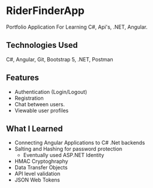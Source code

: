 # RiderFinderApp
Portfolio Application For Learning C#, Api's, .NET, Angular.

## Technologies Used

C#, Angular, Git, Bootstrap 5, .NET, Postman

## Features

- Authentication (Login/Logout)
- Registration 
- Chat between users.
- Viewable user profiles

## What I Learned

- Connecting Angular Applications to C# .Net backends
- Salting and Hashing for password protection 
  - Eventually used ASP.NET Identity
- HMAC Cryptoghraphy
- Data Transfer Objects
- API level validation
- JSON Web Tokens
